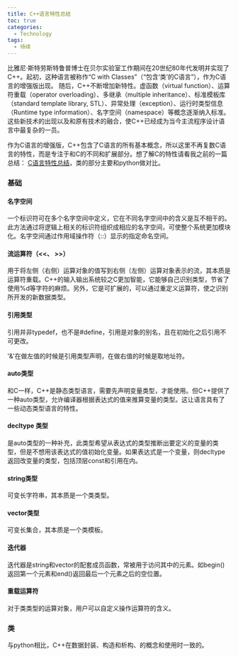 ```yaml
---
title: C++语言特性总结
toc: true
categories:
  - Technology
tags:
  - 待续
---
```


比雅尼·斯特劳斯特鲁普博士在贝尔实验室工作期间在20世纪80年代发明并实现了C++。起初，这种语言被称作“C with Classes”（“包含‘类’的C语言”），作为C语言的增强版出现。
随后，C++不断增加新特性。虚函数（virtual function）、运算符重载（operator overloading）、多继承（multiple inheritance）、标准模板库（standard template library, STL）、异常处理（exception）、运行时类型信息（Runtime type information）、名字空间（namespace）等概念逐渐纳入标准。这些新技术的出现以及和原有技术的融合，使C++已经成为当今主流程序设计语言中最复杂的一员。

作为C语言的增强版，C++包含了C语言的所有基本概念，所以这里不再复数C语言的特性，而是专注于和C的不同和扩展部分。想了解C的特性请看我之前的一篇总结： [C语言特性总结](/2018/08/06/C语言特性总结)，类的部分主要和python做对比。

<!--more-->

### 基础
#### 名字空间

一个标识符可在多个名字空间中定义，它在不同名字空间中的含义是互不相干的。此方法通过将逻辑上相关的标识符组织成相应的名字空间，可使整个系统更加模块化。名字空间通过作用域操作符（::）显示的指定命名空间。

#### 流运算符（<<、 >>）

用于将左侧（右侧）运算对象的值写到右侧（左侧）运算对象表示的流，其本质是运算符重载。C++的输入输出系统较之C更加智能，它能够自己识别类型，节省了使用%d等字符的麻烦。另外，它是可扩展的，可以通过重定义运算符，使之识别所开发的新数据类型。

#### 引用类型

引用并非typedef，也不是#define，引用是对象的别名，且在初始化之后引用不可更改。

'&'在做左值的时候是引用类型声明，在做右值的时候是取地址符。

#### auto类型
  和C一样，C++是静态类型语言，需要先声明变量类型，才能使用。但C++提供了一种auto类型，允许编译器根据表达式的值来推算变量的类型。这让语言具有了一些动态类型语言的特性。

#### decltype 类型

  是auto类型的一种补充，此类型希望从表达式的类型推断出要定义的变量的类型，但是不想用该表达式的值初始化变量。如果表达式是一个变量，则decltype返回改变量的类型，包括顶层const和引用在内。

#### string类型

  可变长字符串，其本质是一个类类型。

#### vector类型

  可变长集合，其本质是一个类模板。

#### 迭代器

  迭代器是string和vector的配套成员函数，常被用于访问其中的元素。如begin()返回第一个元素和end()返回最后一个元素之后的空位置。

#### 重载运算符

  对于类类型的运算对象，用户可以自定义操作运算符的含义。



### 类

与python相比，C++在数据封装、构造和析构、的概念和使用时一致的。

